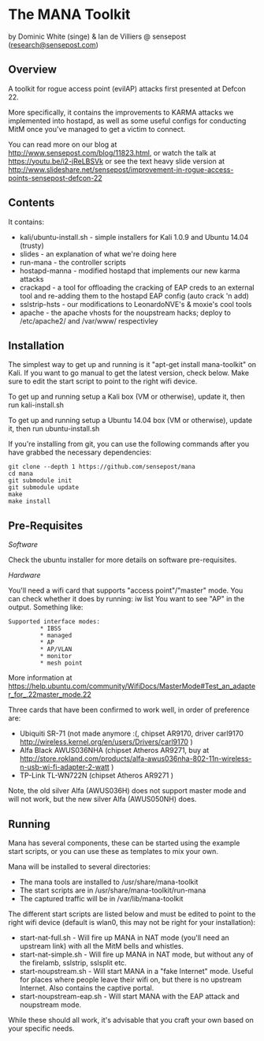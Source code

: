 The MANA Toolkit
================
by Dominic White (singe) & Ian de Villiers @ sensepost (research@sensepost.com)

Overview
--------
A toolkit for rogue access point (evilAP) attacks first presented at Defcon 22.

More specifically, it contains the improvements to KARMA attacks we implemented into hostapd, as well as some useful configs for conducting MitM once you've managed to get a victim to connect.

You can read more on our blog at http://www.sensepost.com/blog/11823.html, or watch the talk at https://youtu.be/i2-jReLBSVk or see the text heavy slide version at http://www.slideshare.net/sensepost/improvement-in-rogue-access-points-sensepost-defcon-22

Contents
--------

It contains:
* kali/ubuntu-install.sh - simple installers for Kali 1.0.9 and Ubuntu 14.04 (trusty)
* slides - an explanation of what we're doing here
* run-mana - the controller scripts
* hostapd-manna - modified hostapd that implements our new karma attacks
* crackapd - a tool for offloading the cracking of EAP creds to an external tool and re-adding them to the hostapd EAP config (auto crack 'n add)
* sslstrip-hsts - our modifications to LeonardoNVE's & moxie's cool tools
* apache - the apache vhosts for the noupstream hacks; deploy to /etc/apache2/ and /var/www/ respectivley

Installation
------------

The simplest way to get up and running is it "apt-get install mana-toolkit" on Kali. If you want to go manual to get the latest version, check below. Make sure to edit the start script to point to the right wifi device.

To get up and running setup a Kali box (VM or otherwise), update it, then run kali-install.sh

To get up and running setup a Ubuntu 14.04 box (VM or otherwise), update it, then run ubuntu-install.sh

If you're installing from git, you can use the following commands after you have grabbed the necessary dependencies:
```
git clone --depth 1 https://github.com/sensepost/mana
cd mana
git submodule init
git submodule update
make
make install
```

Pre-Requisites
--------------

_Software_

Check the ubuntu installer for more details on software pre-requisites.

_Hardware_

You'll need a wifi card that supports "access point"/"master" mode. You can check whether it does by running:
    iw list
You want to see "AP" in the output. Something like:
```
Supported interface modes:
         * IBSS
         * managed
         * AP
         * AP/VLAN
         * monitor
         * mesh point
```
More information at https://help.ubuntu.com/community/WifiDocs/MasterMode#Test_an_adapter_for_.22master_mode.22

Three cards that have been confirmed to work well, in order of preference are:
* Ubiquiti SR-71 (not made anymore :(, chipset AR9170, driver carl9170 http://wireless.kernel.org/en/users/Drivers/carl9170 ) 
* Alfa Black AWUS036NHA (chipset Atheros AR9271, buy at http://store.rokland.com/products/alfa-awus036nha-802-11n-wireless-n-usb-wi-fi-adapter-2-watt ) 
* TP-Link TL-WN722N (chipset Atheros AR9271 )

Note, the old silver Alfa (AWUS036H) does not support master mode and will not work, but the new silver Alfa (AWUS050NH) does.

Running
-------

Mana has several components, these can be started using the example start scripts, or you can use these as templates to mix your own.

Mana will be installed to several directories:
* The mana tools are installed to /usr/share/mana-toolkit
* The start scripts are in /usr/share/mana-toolkit/run-mana
* The captured traffic will be in /var/lib/mana-toolkit

The different start scripts are listed below and must be edited to point to the right wifi device (default is wlan0, this may not be right for your installation):

* start-nat-full.sh - Will fire up MANA in NAT mode (you'll need an upstream link) with all the MitM bells and whistles.
* start-nat-simple.sh - Will fire up MANA in NAT mode, but without any of the firelamb, sslstrip, sslsplit etc.
* start-noupstream.sh - Will start MANA in a "fake Internet" mode. Useful for places where people leave their wifi on, but there is no upstream Internet. Also contains the captive portal.
* start-noupstream-eap.sh - Will start MANA with the EAP attack and noupstream mode.

While these should all work, it's advisable that you craft your own based on your specific needs.
